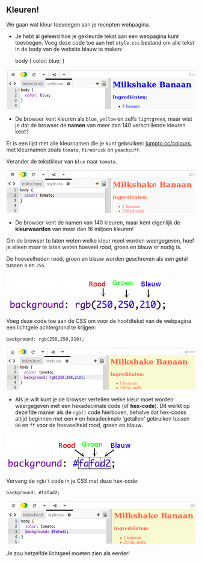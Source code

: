 ## Kleuren!

We gaan wat kleur toevoegen aan je recepten webpagina.

+ Je hebt al geleerd hoe je gekleurde tekst aan een webpagina kunt toevoegen. Voeg deze code toe aan het `style.css` bestand om alle tekst in de body van de website blauw te maken:

    body {
        color: blue;
    }
    

![screenshot](images/recipe-blue.png)

+ De browser kent kleuren als `blue`, `yellow` en zelfs `lightgreen`, maar wist je dat de browser de **namen** van meer dan 140 verschillende kleuren kent?

Er is een lijst met alle kleurnamen die je kunt gebruiken: [jumpto.cc/colours](http://jumpto.cc/colours), met kleurnamen zoals `tomato`, `firebrick` en `peachpuff`.

Verander de tekstkleur van `blue` naar `tomato`.

![screenshot](images/recipe-tomato.png)

+ De browser kent de namen van 140 kleuren, maar kent eigenlijk de **kleurwaarden** van meer dan 16 miljoen kleuren!

Om de browser te laten weten welke kleur moet worden weergegeven, hoef je alleen maar te laten weten hoeveel rood, groen en blauw er nodig is.

De hoeveelheden rood, groen en blauw worden geschreven als een getal tussen `0` en `255`.

![screenshot](images/recipe-rgb-img.png)

Voeg deze code toe aan de CSS om voor de hoofdtekst van de webpagina een ​​lichtgele achtergrond te krijgen:

    background: rgb(250,250,210);
    

![screenshot](images/recipe-rgb.png)

+ Als je wilt kunt je de browser vertellen welke kleur moet worden weergegeven met een hexadecimale code (of **hex-code**). Dit werkt op dezelfde manier als de `rgb()` code hierboven, behalve dat hex-codes altijd beginnen met een `#` en hexadecimale 'getallen' gebruiken tussen `00` en `ff` voor de hoeveelheid rood, groen en blauw.

![screenshot](images/recipe-hex-img.png)

Vervang de `rgb()` code in je CSS met deze hex-code:

    background: #fafad2;
    

![screenshot](images/recipe-hex.png)

Je zou hetzelfde lichtgeel moeten zien als eerder!